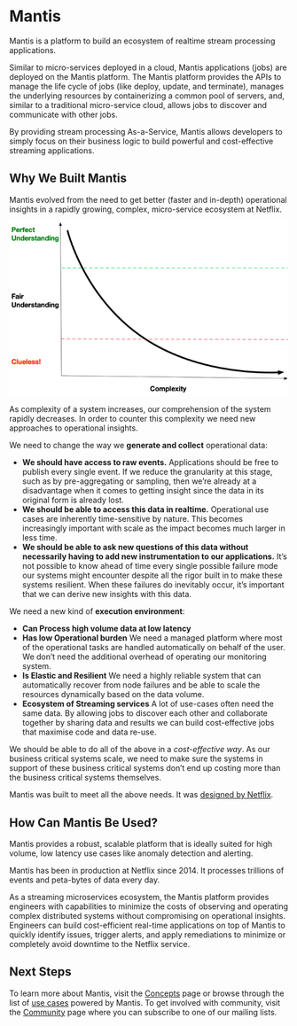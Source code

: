 # Mantis

Mantis is a platform to build an ecosystem of realtime stream processing applications.

Similar to micro-services deployed in a cloud, Mantis applications (jobs) are deployed on the Mantis platform.
The Mantis platform provides the APIs to manage the life cycle of jobs (like deploy, update, and terminate), manages the underlying
resources by containerizing a common pool of servers, and, similar to a traditional micro-service cloud, allows jobs to discover and communicate with
other jobs.

By providing stream processing As-a-Service, Mantis allows developers to simply focus on their business logic to build powerful and
cost-effective streaming applications. 

## Why We Built Mantis

Mantis evolved from the need to get better (faster and in-depth) operational insights in a rapidly growing, complex, micro-service ecosystem at Netflix. 

![understanding-complexity](./images/understand-complexity.png)

As complexity of a system increases, our comprehension of the system rapidly decreases. In order to counter this complexity we need new approaches to
operational insights.

We need to change the way we **generate and collect** operational data:

- **We should have access to raw events.** Applications should be free to publish every single event. If we reduce the granularity at this stage, such as by pre-aggregating or sampling, then we’re already at a disadvantage when it comes to getting insight since the data in its original form is already lost.
- **We should be able to access this data in realtime.** Operational use cases are inherently time-sensitive by nature. This becomes increasingly important with scale as the impact becomes much larger in less time.
- **We should be able to ask new questions of this data without necessarily having to add new instrumentation to our applications.** It’s not possible to know ahead of time every single possible failure mode our systems might encounter despite all the rigor built in to make these systems resilient. When these failures do inevitably occur, it’s important that we can derive new insights with this data.
 
We need a new kind of **execution environment**:
 
- **Can Process high volume data at low latency**  
- **Has low Operational burden** We need a managed platform where most of the operational tasks are handled automatically on behalf of the user. We don’t need the additional overhead of operating our monitoring system.
- **Is Elastic and Resilient** We need a highly reliable system that can automatically recover from node failures and be able to scale the resources dynamically based on the data volume.
- **Ecosystem of Streaming services** A lot of use-cases often need the same data. By allowing jobs to discover each other and collaborate together by sharing data and results we can build cost-effective jobs that maximise code and data re-use.  
    
We should be able to do all of the above in a *cost-effective way*. As our business critical systems scale, we need to make sure the systems in support of these business critical systems don’t end up costing more than the business critical systems themselves.

Mantis was built to meet all the above needs.
It was [designed by Netflix](https://medium.com/netflix-techblog/stream-processing-with-mantis-78af913f51a6).

## How Can Mantis Be Used?

Mantis provides a robust, scalable platform that is ideally suited for high volume, low latency use cases like 
anomaly detection and alerting. 

Mantis has been in production at Netflix since 2014. It processes trillions of events and peta-bytes of data every day.

As a streaming microservices ecosystem, the Mantis platform provides engineers with capabilities to minimize 
the costs of observing and operating complex distributed systems without compromising on operational insights. 
Engineers can build cost-efficient real-time applications on top of Mantis to quickly identify issues, trigger alerts, 
and apply remediations to minimize or completely avoid downtime to the Netflix service.


## Next Steps
 
To learn more about Mantis, visit the [Concepts](getting-started/concepts.md) page or
browse through the list of [use cases](getting-started/use-cases.md) powered by Mantis.
To get involved with community, visit the [Community](community) page where you can
subscribe to one of our mailing lists.

<!-- Do not edit below this line -->
